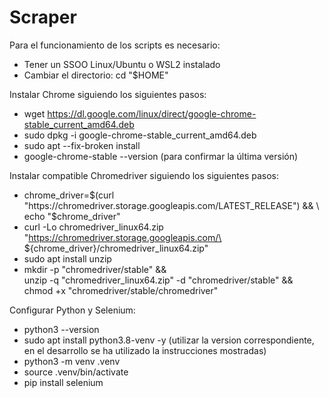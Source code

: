 # Scraper

Para el funcionamiento de los scripts es necesario:

- Tener un SSOO Linux/Ubuntu o WSL2 instalado
- Cambiar el directorio: cd "$HOME"

Instalar Chrome siguiendo los siguientes pasos:

- wget https://dl.google.com/linux/direct/google-chrome-stable_current_amd64.deb
- sudo dpkg -i google-chrome-stable_current_amd64.deb
- sudo apt --fix-broken install
- google-chrome-stable --version (para confirmar la última versión)

Instalar compatible Chromedriver siguiendo los siguientes pasos:

- chrome_driver=$(curl "https://chromedriver.storage.googleapis.com/LATEST_RELEASE") && \
  echo "$chrome_driver"
- curl -Lo chromedriver_linux64.zip "https://chromedriver.storage.googleapis.com/\
  ${chrome_driver}/chromedriver_linux64.zip"
- sudo apt install unzip
- mkdir -p "chromedriver/stable" && \
  unzip -q "chromedriver_linux64.zip" -d "chromedriver/stable" && \
  chmod +x "chromedriver/stable/chromedriver"
  
Configurar Python y Selenium:

- python3 --version
- sudo apt install python3.8-venv -y (utilizar la version correspondiente, en el desarrollo se ha utilizado la instrucciones mostradas)
- python3 -m venv .venv
- source .venv/bin/activate
- pip install selenium
